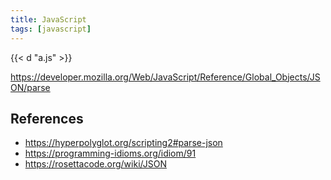 ```yaml
---
title: JavaScript
tags: [javascript]
---
```


{{< d "a.js" >}}

<https://developer.mozilla.org/Web/JavaScript/Reference/Global_Objects/JSON/parse>

## References

- <https://hyperpolyglot.org/scripting2#parse-json>
- <https://programming-idioms.org/idiom/91>
- <https://rosettacode.org/wiki/JSON>

